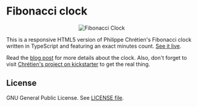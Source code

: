 # Fibonacci clock

<p align="center">
  <img src="https://s3.amazonaws.com/tts.files/fibonacci-clock.gif" alt="Fibonacci Clock"/>
</p>

This is a responsive HTML5 version of Philippe Chrétien's Fibonacci clock written in TypeScript and featuring an exact minutes count. [See it live](http://tts.eng.br/fibonacci-clock).

Read the [blog post](http://tts.eng.br/the-fibonacci-clock/) for more details about the clock. Also, don't forget to visit [Chrétien's project on kickstarter](https://www.kickstarter.com/projects/basbrun/fibonacci-clock-an-open-source-clock-for-nerds-wit?ref=category_newest) to get the real thing.

## License

GNU General Public License. See [LICENSE file](https://github.com/thiagotts/fibonacci-clock/blob/master/LICENSE).

